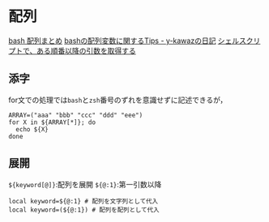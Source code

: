 # 配列

[bash 配列まとめ]( https://qiita.com/b4b4r07/items/e56a8e3471fb45df2f59 )
[bashの配列変数に関するTips \- y\-kawazの日記]( http://d.hatena.ne.jp/y-kawaz/20100720/1279607344 )
[シェルスクリプトで、ある順番以降の引数を取得する]( https://qiita.com/kentaro/items/db9944429ef160987b3a )

## 添字
for文での処理では`bash`と`zsh`番号のずれを意識せずに記述できるが，
```
ARRAY=("aaa" "bbb" "ccc" "ddd" "eee")
for X in ${ARRAY[*]}; do
  echo ${X}
done
```

## 展開
`${keyword[@]}`:配列を展開
`${@:1}`:第一引数以降
```
local keyword=${@:1} # 配列を文字列として代入
local keyword=(${@:1}) # 配列を配列として代入
```

